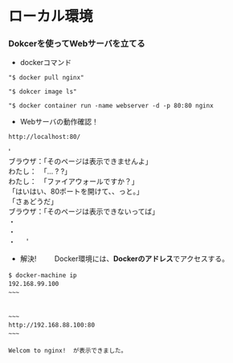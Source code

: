 # ローカル環境

### Dokcerを使ってWebサーバを立てる

- dockerコマンド    

~~~  
"$ docker pull nginx"  

"$ dokcer image ls"  

"$ docker container run -name webserver -d -p 80:80 nginx  
~~~


- Webサーバの動作確認！  

~~~  
http://localhost:80/  
~~~ 
  
'  
ブラウザ：「そのページは表示できませんよ」  
わたし：　「... ? ?」  
わたし：　「ファイアウォールですか？」  
         「はいはい、80ポートを開けて、、っと。」  
         「さぁどうだ」  
ブラウザ：「そのページは表示できないってば」  
・  
・  
・  　
'
  
- 解決!
　　
Docker環境には、**Dockerのアドレス**でアクセスする。  　

~~~　　
$ docker-machine ip　　
192.168.99.100　　
~~~　　

　　
~~~　　
http://192.168.88.100:80　　
~~~　
　　
Welcom to nginx!  が表示できました。　　
　　
